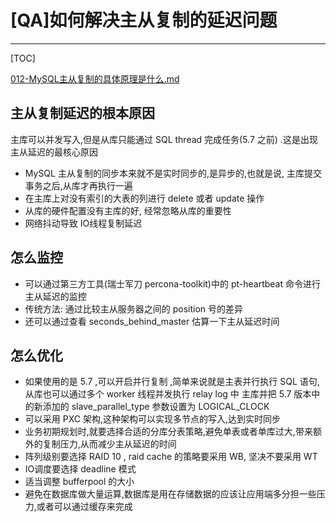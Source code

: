 # [QA]如何解决主从复制的延迟问题

---

[TOC]

 [012-MySQL主从复制的具体原理是什么.md](012-MySQL主从复制的具体原理是什么.md) 

## 主从复制延迟的根本原因

主库可以并发写入,但是从库只能通过 SQL thread 完成任务(5.7 之前) .这是出现主从延迟的最核心原因

- MySQL 主从复制的同步本来就不是实时同步的,是异步的,也就是说, 主库提交事务之后,从库才再执行一遍
- 在主库上对没有索引的大表的列进行 delete 或者 update 操作
- 从库的硬件配置没有主库的好, 经常忽略从库的重要性
- 网络抖动导致 IO线程复制延迟

## 怎么监控

- 可以通过第三方工具(瑞士军刀 percona-toolkit)中的 pt-heartbeat 命令进行主从延迟的监控
- 传统方法: 通过比较主从服务器之间的 position 号的差异
- 还可以通过查看 seconds_behind_master 估算一下主从延迟时间

## 怎么优化

- 如果使用的是 5.7 ,可以开启并行复制 ,简单来说就是主表并行执行 SQL 语句,从库也可以通过多个 worker 线程并发执行 relay log 中 主库并把 5.7 版本中的新添加的 slave_parallel_type 参数设置为 LOGICAL_CLOCK 
- 可以采用 PXC 架构,这种架构可以实现多节点的写入,达到实时同步
- 业务初期规划时,就要选择合适的分库分表策略,避免单表或者单库过大,带来额外的复制压力,从而减少主从延迟的时间
- 阵列级别要选择 RAID 10 , raid cache 的策略要采用 WB, 坚决不要采用 WT
- IO调度要选择 deadline 模式
- 适当调整 bufferpool 的大小
- 避免在数据库做大量运算,数据库是用在存储数据的应该让应用端多分担一些压力,或者可以通过缓存来完成

